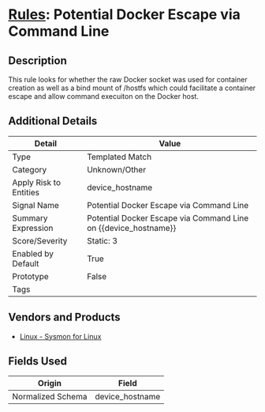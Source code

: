 # [Rules](README.md): Potential Docker Escape via Command Line

## Description
This rule looks for whether the raw Docker socket was used for container creation as well as a bind mount of /hostfs which could facilitate a container escape and allow command execuiton on the Docker host.

## Additional Details
|Detail|Value|
|----|----|
|Type|Templated Match|
|Category|Unknown/Other|
|Apply Risk to Entities|device_hostname|
|Signal Name|Potential Docker Escape via Command Line|
|Summary Expression|Potential Docker Escape via Command Line on {{device_hostname}}|
|Score/Severity|Static: 3|
|Enabled by Default|True|
|Prototype|False|
|Tags||
## Vendors and Products
- [Linux - Sysmon for Linux](../products/b238758d-ade8-41d2-b32d-c99159e9fd74.md)


## Fields Used

|Origin|Field|
|----|----|
|Normalized Schema|device_hostname|



